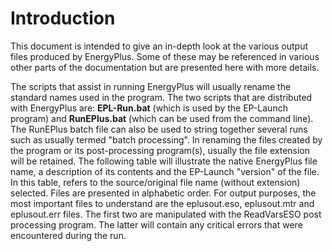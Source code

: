 # Introduction

This document is intended to give an in-depth look at the various output files produced by EnergyPlus. Some of these may be referenced in various other parts of the documentation but are presented here with more details.

The scripts that assist in running EnergyPlus will usually rename the standard names used in the program. The two scripts that are distributed with EnergyPlus are: **EPL-Run.bat** (which is used by the EP-Launch program) and **RunEPlus.bat**  (which can be used from the command line). The RunEPlus batch file can also be used to string together several runs such as usually termed "batch processing". In renaming the files created by the program or its post-processing program(s), usually the file extension will be retained. The following table will illustrate the native EnergyPlus file name, a description of its contents and the EP-Launch "version" of the file. In this table, <filename> refers to the source/original file name (without extension) selected. Files are presented in alphabetic order. For output purposes, the most important files to understand are the eplusout.eso, eplusout.mtr and eplusout.err files. The first two are manipulated with the ReadVarsESO post processing program. The latter will contain any critical errors that were encountered during the run.